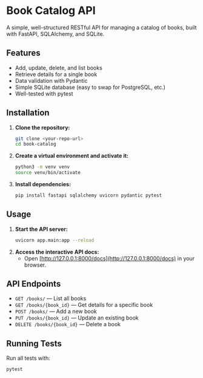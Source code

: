 # Book Catalog API

A simple, well-structured RESTful API for managing a catalog of books, built with FastAPI, SQLAlchemy, and SQLite.

## Features
- Add, update, delete, and list books
- Retrieve details for a single book
- Data validation with Pydantic
- Simple SQLite database (easy to swap for PostgreSQL, etc.)
- Well-tested with pytest

## Installation
1. **Clone the repository:**
   ```bash
   git clone <your-repo-url>
   cd book-catalog
   ```
2. **Create a virtual environment and activate it:**
   ```bash
   python3 -m venv venv
   source venv/bin/activate
   ```
3. **Install dependencies:**
   ```bash
   pip install fastapi sqlalchemy uvicorn pydantic pytest
   ```

## Usage
1. **Start the API server:**
   ```bash
   uvicorn app.main:app --reload
   ```
2. **Access the interactive API docs:**
   - Open [http://127.0.0.1:8000/docs](http://127.0.0.1:8000/docs) in your browser.

## API Endpoints
- `GET /books/` — List all books
- `GET /books/{book_id}` — Get details for a specific book
- `POST /books/` — Add a new book
- `PUT /books/{book_id}` — Update an existing book
- `DELETE /books/{book_id}` — Delete a book

## Running Tests
Run all tests with:
```bash
pytest
```

